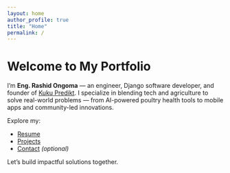 ```yaml
---
layout: home
author_profile: true
title: "Home"
permalink: /
---
```


# Welcome to My Portfolio

I’m **Eng. Rashid Ongoma** — an engineer, Django software developer, and founder of [Kuku Predikt](https://youngdevelopa.github.io/resume/projects/). I specialize in blending tech and agriculture to solve real-world problems — from AI-powered poultry health tools to mobile apps and community-led innovations.

Explore my:
- [Resume](/resume/)
- [Projects](/projects/)
- [Contact](/contact/) *(optional)*

Let’s build impactful solutions together.
